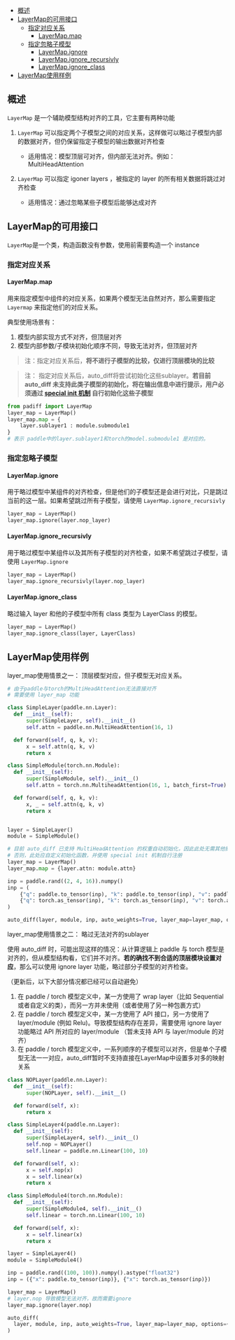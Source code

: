 - [概述](#概述)
- [LayerMap的可用接口](#layermap的可用接口)
  - [指定对应关系](#指定对应关系)
    - [LayerMap.map](#layermapmap)
  - [指定忽略子模型](#指定忽略子模型)
    - [LayerMap.ignore](#layermapignore)
    - [LayerMap.ignore\_recursivly](#layermapignore_recursivly)
    - [LayerMap.ignore\_class](#layermapignore_class)
- [LayerMap使用样例](#layermap使用样例)


## 概述
`LayerMap` 是一个辅助模型结构对齐的工具，它主要有两种功能

1. `LayerMap` 可以指定两个子模型之间的对应关系，这样做可以略过子模型内部的数据对齐，但仍保留指定子模型的输出数据对齐检查

   -   适用情况：模型顶层可对齐，但内部无法对齐。例如：MultiHeadAttention

2. `LayerMap` 可以指定 igoner layers ，被指定的 layer 的所有相关数据将跳过对齐检查

    -   适用情况：通过忽略某些子模型后能够达成对齐



## LayerMap的可用接口

`LayerMap`是一个类，构造函数没有参数，使用前需要构造一个 instance

### 指定对应关系

#### LayerMap.map

用来指定模型中组件的对应关系，如果两个模型无法自然对齐，那么需要指定 `Layermap` 来指定他们的对应关系。

典型使用场景有：

1.   模型内部实现方式不对齐，但顶层对齐
2.   模型内部参数/子模块初始化顺序不同，导致无法对齐，但顶层对齐


>   注：指定对应关系后，**将不进行子模型的比较，仅进行顶层模块的比较**

>   注： 指定对应关系后，auto_diff将尝试初始化这些sublayer。**若目前 auto_diff 未支持此类子模型的初始化，将在输出信息中进行提示，用户必须通过 [special init 机制](SpecialInit.md) 自行初始化这些子模型**

```py
from padiff import LayerMap
layer_map = LayerMap()
layer_map.map = {
    layer.sublayer1 : module.submodule1
}
# 表示 paddle中的layer.sublayer1和torch的model.submodule1 是对应的。
```

### 指定忽略子模型

#### LayerMap.ignore

用于略过模型中某组件的对齐检查，但是他们的子模型还是会进行对比，只是跳过当前的这一层。如果希望跳过所有子模型，请使用 `LayerMap.ignore_recursivly`

```py
layer_map = LayerMap()
layer_map.ignore(layer.nop_layer)
```

#### LayerMap.ignore_recursivly

用于略过模型中某组件以及其所有子模型的对齐检查，如果不希望跳过子模型，请使用 `LayerMap.ignore`

```py
layer_map = LayerMap()
layer_map.ignore_recursivly(layer.nop_layer)
```

#### LayerMap.ignore_class

略过输入 layer 和他的子模型中所有 class 类型为 LayerClass 的模型。

```py
layer_map = LayerMap()
layer_map.ignore_class(layer, LayerClass)
```



## LayerMap使用样例

layer_map使用情景之一： 顶层模型对应，但子模型无对应关系。

```py
# 由于paddle与torch的MultiHeadAttention无法直接对齐
# 需要使用 layer_map 功能

class SimpleLayer(paddle.nn.Layer):
  def __init__(self):
      super(SimpleLayer, self).__init__()
      self.attn = paddle.nn.MultiHeadAttention(16, 1)

  def forward(self, q, k, v):
      x = self.attn(q, k, v)
      return x

class SimpleModule(torch.nn.Module):
  def __init__(self):
      super(SimpleModule, self).__init__()
      self.attn = torch.nn.MultiheadAttention(16, 1, batch_first=True)

  def forward(self, q, k, v):
      x, _ = self.attn(q, k, v)
      return x


layer = SimpleLayer()
module = SimpleModule()

# 目前 auto_diff 已支持 MultiHeadAttention 的权重自动初始化，因此此处无需其他操作
# 否则，此处应自定义初始化函数，并使用 special init 机制自行注册
layer_map = LayerMap()
layer_map.map = {layer.attn: module.attn}

inp = paddle.rand((2, 4, 16)).numpy()
inp = (
    {"q": paddle.to_tensor(inp), "k": paddle.to_tensor(inp), "v": paddle.to_tensor(inp)},
    {"q": torch.as_tensor(inp), "k": torch.as_tensor(inp), "v": torch.as_tensor(inp)},
)

auto_diff(layer, module, inp, auto_weights=True, layer_map=layer_map, options={"atol": 1e-4})

```

layer_map使用情景之二： 略过无法对齐的sublayer

使用 auto_diff 时，可能出现这样的情况：从计算逻辑上 paddle 与 torch 模型是对齐的，但从模型结构看，它们并不对齐。**若的确找不到合适的顶层模块设置对应**，那么可以使用 ignore layer 功能，略过部分子模型的对齐检查。

（更新后，以下大部分情况都已经可以自动避免）

1.  在 paddle / torch 模型定义中，某一方使用了 wrap layer（比如 Sequential 或者自定义的类），而另一方并未使用（或者使用了另一种包裹方式）
2.  在 paddle / torch 模型定义中，某一方使用了 API 接口，另一方使用了 layer/module (例如 Relu)。导致模型结构存在差异，需要使用 ignore layer 功能略过 API 所对应的 layer/module （暂未支持 API 与 layer/module 的对齐）
3.  在 paddle / torch 模型定义中，一系列顺序的子模型可以对齐，但是单个子模型无法一一对应，auto_diff暂时不支持直接在LayerMap中设置多对多的映射关系

```py
class NOPLayer(paddle.nn.Layer):
  def __init__(self):
      super(NOPLayer, self).__init__()

  def forward(self, x):
      return x

class SimpleLayer4(paddle.nn.Layer):
  def __init__(self):
      super(SimpleLayer4, self).__init__()
      self.nop = NOPLayer()
      self.linear = paddle.nn.Linear(100, 10)

  def forward(self, x):
      x = self.nop(x)
      x = self.linear(x)
      return x

class SimpleModule4(torch.nn.Module):
  def __init__(self):
      super(SimpleModule4, self).__init__()
      self.linear = torch.nn.Linear(100, 10)

  def forward(self, x):
      x = self.linear(x)
      return x

layer = SimpleLayer4()
module = SimpleModule4()

inp = paddle.rand((100, 100)).numpy().astype("float32")
inp = ({"x": paddle.to_tensor(inp)}, {"x": torch.as_tensor(inp)})

layer_map = LayerMap()
# layer.nop 导致模型无法对齐，故而需要ignore
layer_map.ignore(layer.nop)

auto_diff(
  layer, module, inp, auto_weights=True, layer_map=layer_map, options={"atol": 1e-4}
)
```
